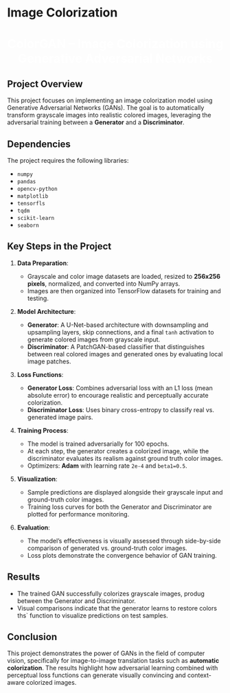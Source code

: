 # Image Colorization
 
# <font color=white><center><b>**ColorGAN – Image Colorization using Generative Adversarial Networks**</center></b></font>

## Project Overview
This project focuses on implementing an image colorization model using Generative Adversarial Networks (GANs). The goal is to automatically transform grayscale images into realistic colored images, leveraging the adversarial training between a **Generator** and a **Discriminator**.

## Dependencies
The project requires the following libraries:
- `numpy`
- `pandas`
- `opencv-python`
- `matplotlib`
- `tensorfls`
- `tqdm`
- `scikit-learn`
- `seaborn`

## Key Steps in the Project

1. **Data Preparation**:
   - Grayscale and color image datasets are loaded, resized to **256x256 pixels**, normalized, and converted into NumPy arrays.  
   - Images are then organized into TensorFlow datasets for training and testing.

2. **Model Architecture**:
   - **Generator**: A U-Net-based architecture with downsampling and upsampling layers, skip connections, and a final `tanh` activation to generate colored images from grayscale input.  
   - **Discriminator**: A PatchGAN-based classifier that distinguishes between real colored images and generated ones by evaluating local image patches.

3. **Loss Functions**:
   - **Generator Loss**: Combines adversarial loss with an L1 loss (mean absolute error) to encourage realistic and perceptually accurate colorization.  
   - **Discriminator Loss**: Uses binary cross-entropy to classify real vs. generated image pairs.

4. **Training Process**:
   - The model is trained adversarially for 100 epochs.  
   - At each step, the generator creates a colorized image, while the discriminator evaluates its realism against ground truth color images.  
   - Optimizers: **Adam** with learning rate `2e-4` and `beta1=0.5`.

5. **Visualization**:
   - Sample predictions are displayed alongside their grayscale input and ground-truth color images.  
   - Training loss curves for both the Generator and Discriminator are plotted for performance monitoring.

6. **Evaluation**:
   - The model’s effectiveness is visually assessed through side-by-side comparison of generated vs. ground-truth color images.  
   - Loss plots demonstrate the convergence behavior of GAN training.

## Results
- The trained GAN successfully colorizes grayscale images, produg between the Generator and Discriminator.  
- Visual comparisons indicate that the generator learns to restore colors ths` function to visualize predictions on test samples.

## Conclusion
This project demonstrates the power of GANs in the field of computer vision, specifically for image-to-image translation tasks such as **automatic colorization**. The results highlight how adversarial learning combined with perceptual loss functions can generate visually convincing and context-aware colorized images.
